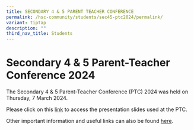 ```yaml
---
title: SECONDARY 4 & 5 PARENT TEACHER CONFERENCE
permalink: /hsc-community/students/sec45-ptc2024/permalink/
variant: tiptap
description: ""
third_nav_title: Students
---
```

<h1>Secondary 4 &amp; 5 Parent-Teacher Conference 2024</h1>
<p>The Secondary 4 &amp; 5 Parent-Teacher Conference (PTC) 2024 was held
on Thursday, 7 March 2024.</p>
<p></p>
<p>Please click on this <a href="/files/Secondary_4___5_Parent_Teacher_Conference_Slides__7_March_2024__compressed.pdf" rel="noopener noreferrer nofollow" target="_blank">link</a> to
access the presentation slides used at the PTC.</p>
<p>Other important information and useful links can also be found <a href="/files/Important_Information___Useful_Links_for_Secondary_4___5_Parent_Teacher_Conference.pdf" rel="noopener noreferrer nofollow" target="_blank">here</a>.</p>